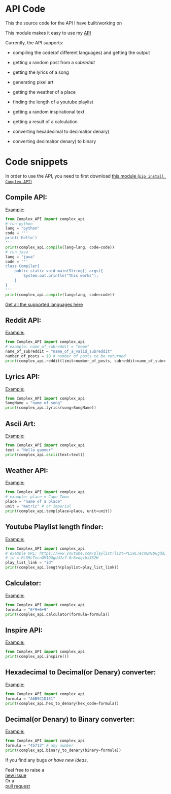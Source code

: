 # API Code
This the source code for the API I have built/working on

This module makes it easy to use my [API](https://pypi.org/project/Complex-API/)

Currently, the API supports:
  + compiling the code(of different languages) and getting the output
  + getting a random post from a _subreddit_
  + getting the lyrics of a song

  + generating pixel art
  + getting the weather of a place
  + finding the length of a youtube playlist

  + getting a random inspirational text
  + getting a result of a calculation
  + converting hexadecimal to decimal(or denary)
  + converting decimal(or denary) to binary


# Code snippets
In order to use the API,
you need to first download [this module (`pip install Complex-API`)](https://pypi.org/project/Complex-API/)

## Compile API:
[Example:](https://api.jagthefriend.repl.co/compile=java_class%20Compiler%7B%20public%20static%20void%20main(String[]%20args)%7B%20System.out.println(%22This%20works%22);%20%7D%20%7D)
```py
from Complex_API import complex_api
# run python
lang = "python"
code = '''
print('hello')
'''
print(complex_api.compile(lang=lang, code=code))
# run java
lang = "java"
code = '''
class Compiler{
    public static void main(String[] args){
        System.out.println("This works");
    }
}
'''
print(complex_api.compile(lang=lang, code=code))
```
[Get all the supported languages here](https://API.jagthefriend.repl.co/compile=support_support)

## Reddit API:
[Example:](https://API.jagthefriend.repl.co/reddit=meme+10)
```py
from Complex_API import complex_api
# example: name_of_subreddit = "meme"
name_of_subreddit = "name_of_a_valid_subreddit"
number_of_posts = 10 # number of posts to be returned
print(complex_api.reddit(limit=number_of_posts, subreddit=name_of_subreddit))
```

## Lyrics API:
[Example:](https://API.jagthefriend.repl.co/lyrics+falling)
```py
from Complex_API import complex_api
SongName = "name of song"
print(complex_api.lyrics(song=SongName))
```

## Ascii Art:
[Example:](https://API.jagthefriend.repl.co/ascii_hello)
```py
from Complex_API import complex_api
text = "Hello gammer"
print(complex_api.ascii(text=text))
```

## Weather API:
[Example:](https://API.jagthefriend.repl.co/temp=America+metric)
```py
from Complex_API import complex_api
# example: place = Cape Town
place = "name of a place"
unit = "metric" # or imperial
print(complex_api.temp(place=place, unit=unit))
```

## Youtube Playlist length finder:
[Example:](https://API.jagthefriend.repl.co/length+PL59LTecnGM1OGgddJzY-0r8vdqibi3S2H)
```py
from Complex_API import complex_api
# example URL: https://www.youtube.com/playlist?list=PL59LTecnGM1OGgddJzY-0r8vdqibi3S2H
# id = PL59LTecnGM1OGgddJzY-0r8vdqibi3S2H
play_list_link = "id"
print(complex_api.length(playlist=play_list_link))
```

## Calculator:
[Example:](https://API.jagthefriend.repl.co/cal_6*9+6+9)
```py
from Complex_API import complex_api
formula = "6*9+6+9"
print(complex_api.calculator(formula=formula))
```

## Inspire API:
[Example:](https://API.jagthefriend.repl.co/inspire)
```py
from Complex_API import complex_api
print(complex_api.inspire())
```

## Hexadecimal to Decimal(or Denary) converter:
[Example:](https://API.jagthefriend.repl.co/hex+ABCDEF)
```py
from Complex_API import complex_api
formula = "A6B9C1D1E1"
print(complex_api.hex_to_denary(hex_code=formula))
```

## Decimal(or Denary) to Binary converter:
[Example:](https://API.jagthefriend.repl.co/binary=1969)
```py
from Complex_API import complex_api
formula = "45713" # any number
print(complex_api.binary_to_denary(binary=formula))
```

If you find any bugs _or have new ideas_,

Feel free to raise a <br>
[new issue](https://github.com/JagTheFriend/Complex-API/issues)
<br>
Or a <br>
[pull request](https://github.com/JagTheFriend/Complex-API/pulls)
